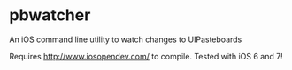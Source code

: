 pbwatcher
=========

An iOS command line utility to watch changes to UIPasteboards

Requires http://www.iosopendev.com/ to compile. Tested with iOS 6 and 7! 
